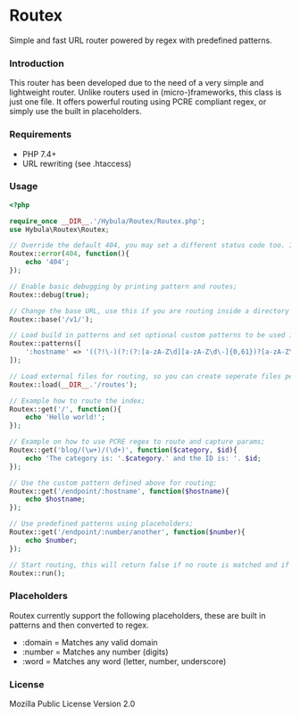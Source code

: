 # Routex
Simple and fast URL router powered by regex with predefined patterns.

### Introduction
This router has been developed due to the need of a very simple and lightweight router. Unlike routers used in (micro-)frameworks, this class is just one file. It offers powerful routing using PCRE compliant regex, or simply use the built in placeholders.

### Requirements
- PHP 7.4+
- URL rewriting (see .htaccess)

### Usage
```php
<?php

require_once __DIR__.'/Hybula/Routex/Routex.php';
use Hybula\Routex\Routex;

// Override the default 404, you may set a different status code too. If not set run() will return false and a 404 status code;
Routex::error(404, function(){
    echo '404';
});

// Enable basic debugging by printing pattern and routes;
Routex::debug(true);

// Change the base URL, use this if you are routing inside a directory instead of root;
Routex::base('/v1/');

// Load build in patterns and set optional custom patterns to be used in routing URLs later;
Routex::patterns([
    ':hostname' => '((?!\-)(?:(?:[a-zA-Z\d][a-zA-Z\d\-]{0,61})?[a-zA-Z\d]\.){1,126}(?!\d+)[a-zA-Z\d]{1,63})'
]);

// Load external files for routing, so you can create seperate files per route;
Routex::load(__DIR__.'/routes');

// Example how to route the index;
Routex::get('/', function(){
    echo 'Hello world!';
});

// Example on how to use PCRE regex to route and capture params;
Routex::get('blog/(\w+)/(\d+)', function($category, $id){
    echo 'The category is: '.$category.' and the ID is: '. $id;
});

// Use the custom pattern defined above for routing;
Routex::get('/endpoint/:hostname', function($hostname){
    echo $hostname;
});

// Use predefined patterns using placeholders;
Routex::get('/endpoint/:number/another', function($number){
    echo $number;
});

// Start routing, this will return false if no route is matched and if there is no error() defined. Returns null if route is found and Closure is executed;
Routex::run();
```


### Placeholders
Routex currently support the following placeholders, these are built in patterns and then converted to regex.

- :domain = Matches any valid domain
- :number = Matches any number (digits)
- :word = Matches any word (letter, number, underscore)

### License
Mozilla Public License Version 2.0
